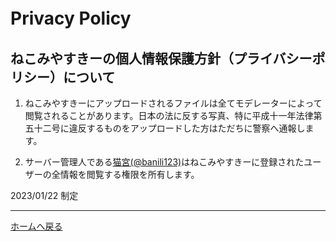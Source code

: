 # Privacy Policy　

## ねこみやすきーの個人情報保護方針（プライバシーポリシー）について

1. ねこみやすきーにアップロードされるファイルは全てモデレーターによって閲覧されることがあります。日本の法に反する写真、特に平成十一年法律第五十二号に違反するものをアップロードした方はただちに警察へ通報します。

2. サーバー管理人である[猫宮(@banili123)](https://nekomiya.net/@banili123)はねこみやすきーに登録されたユーザーの全情報を閲覧する権限を所有します。

2023/01/22 制定

---

[ホームへ戻る](../index.md)